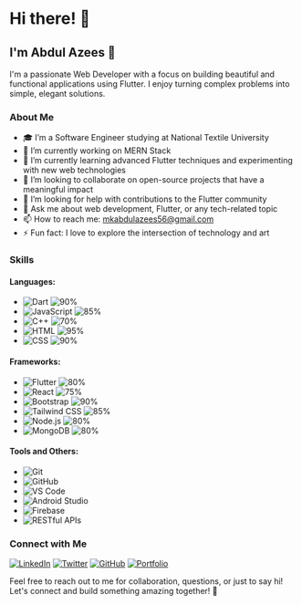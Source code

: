 # Hi there! 👋

## I'm Abdul Azees 🌟

I'm a passionate Web Developer with a focus on building beautiful and functional applications using Flutter. I enjoy turning complex problems into simple, elegant solutions.

### About Me

- 🎓 I’m a Software Engineer studying at National Textile University
- 🔭 I’m currently working on MERN Stack
- 🌱 I’m currently learning advanced Flutter techniques and experimenting with new web technologies
- 👯 I’m looking to collaborate on open-source projects that have a meaningful impact
- 🤔 I’m looking for help with contributions to the Flutter community
- 💬 Ask me about web development, Flutter, or any tech-related topic
- 📫 How to reach me: mkabdulazees56@gmail.com
- ⚡ Fun fact: I love to explore the intersection of technology and art

### Skills

#### Languages:
- ![Dart](https://img.shields.io/badge/-Dart-0175C2?style=flat&logo=dart&logoColor=white) ![90%](https://progress-bar.dev/90)
- ![JavaScript](https://img.shields.io/badge/-JavaScript-F7DF1E?style=flat&logo=javascript&logoColor=black) ![85%](https://progress-bar.dev/85)
- ![C++](https://img.shields.io/badge/-C++-00599C?style=flat&logo=c%2B%2B&logoColor=white) ![70%](https://progress-bar.dev/70)
- ![HTML](https://img.shields.io/badge/-HTML-E34F26?style=flat&logo=html5&logoColor=white) ![95%](https://progress-bar.dev/95)
- ![CSS](https://img.shields.io/badge/-CSS-1572B6?style=flat&logo=css3&logoColor=white) ![90%](https://progress-bar.dev/90)

#### Frameworks:
- ![Flutter](https://img.shields.io/badge/-Flutter-02569B?style=flat&logo=flutter&logoColor=white) ![80%](https://progress-bar.dev/80)
- ![React](https://img.shields.io/badge/-React-61DAFB?style=flat&logo=react&logoColor=black) ![75%](https://progress-bar.dev/75)
- ![Bootstrap](https://img.shields.io/badge/-Bootstrap-563D7C?style=flat&logo=bootstrap&logoColor=white) ![90%](https://progress-bar.dev/90)
- ![Tailwind CSS](https://img.shields.io/badge/-Tailwind_CSS-38B2AC?style=flat&logo=tailwind-css&logoColor=white) ![85%](https://progress-bar.dev/85)
- ![Node.js](https://img.shields.io/badge/-Node.js-339933?style=flat&logo=node.js&logoColor=white) ![80%](https://progress-bar.dev/80)
- ![MongoDB](https://img.shields.io/badge/-MongoDB-47A248?style=flat&logo=mongodb&logoColor=white) ![80%](https://progress-bar.dev/80)

#### Tools and Others:
- ![Git](https://img.shields.io/badge/-Git-F05032?style=flat&logo=git&logoColor=white)
- ![GitHub](https://img.shields.io/badge/-GitHub-181717?style=flat&logo=github&logoColor=white)
- ![VS Code](https://img.shields.io/badge/-VS_Code-007ACC?style=flat&logo=visual-studio-code&logoColor=white)
- ![Android Studio](https://img.shields.io/badge/-Android_Studio-3DDC84?style=flat&logo=android-studio&logoColor=white)
- ![Firebase](https://img.shields.io/badge/-Firebase-FFCA28?style=flat&logo=firebase&logoColor=black)
- ![RESTful APIs](https://img.shields.io/badge/-REST_APIs-00599C?style=flat&logo=rest-api&logoColor=white)

### Connect with Me

[![LinkedIn](https://img.shields.io/badge/LinkedIn-MK_ABdul_Azees-blue?style=for-the-badge&logo=linkedin)](https://www.linkedin.com/in/mk-abdul-azees/)
[![Twitter](https://img.shields.io/badge/Twitter-MK_ABdul_Azees-blue?style=for-the-badge&logo=twitter)](https://x.com/MkAbdulAzees56)
[![GitHub](https://img.shields.io/badge/GitHub-MK_ABdul_Azees-black?style=for-the-badge&logo=github)](https://github.com/mkabdulazees56/)
[![Portfolio](https://img.shields.io/badge/Portfolio-MK_ABdul_Azees-red?style=for-the-badge&logo=firefox)](https://mkabdulazees.netlify.app/)

Feel free to reach out to me for collaboration, questions, or just to say hi! Let's connect and build something amazing together! 🚀
